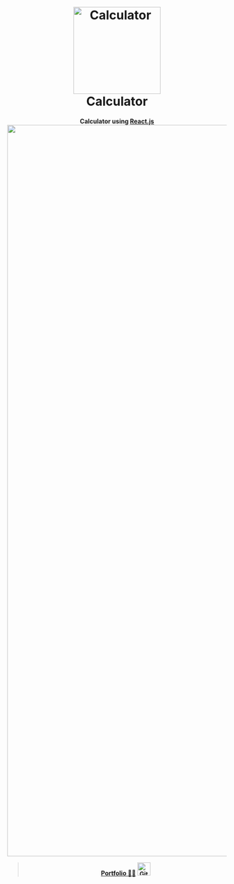 <h1 align="center">
  <br>
  <a href="https://chrsitmas-tree-client-p1mr.vercel.app/"><img src="https://www.google.com/url?sa=i&url=https%3A%2F%2Fwww.pngwing.com%2Fen%2Fsearch%3Fq%3Dcalculator&psig=AOvVaw24k5TsbPmY0HGpUkfLoSYa&ust=1674332085689000&source=images&cd=vfe&ved=0CA8QjRxqFwoTCNCg_Jr71vwCFQAAAAAdAAAAABAE" alt="Calculator" width="200"></a>
  <br>
  Calculator
  <br>
</h1>

<h4 align="center">Calculator using <a href="https://uk.reactjs.org/" target="_blank">React.js</a>

<img width="1680" alt="Screenshot" src="telegram-cloud-photo-size-2-5357457659055425342-y.jpg">

> [Portfolio 👨‍💻](https://yuriy-kulakovskyi.github.io/Portfolio/) <a href="https://github.com/yuriy-kulakovskyi"><img width="30" src="https://camo.githubusercontent.com/eff93eb40f9cb9691cdbedba4158b8acca6e4a33d723234f5135cea107381a05/68747470733a2f2f63646e342e69636f6e66696e6465722e636f6d2f646174612f69636f6e732f69636f6e73696d706c652d6c6f676f74797065732f3531322f6769746875622d3531322e706e67" alt="GitHub logo"></a>